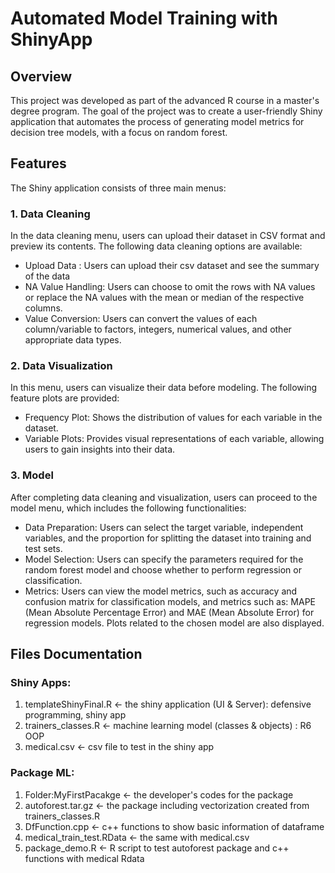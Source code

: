 # Automated Model Training with ShinyApp
## Overview
This project was developed as part of the advanced R course in a master's degree program. The goal of the project was to create a user-friendly Shiny application that automates the process of generating model metrics for decision tree models, with a focus on random forest.

## Features
The Shiny application consists of three main menus:

### 1. Data Cleaning
In the data cleaning menu, users can upload their dataset in CSV format and preview its contents. The following data cleaning options are available:
* Upload Data : Users can upload their csv dataset and see the summary of the data
* NA Value Handling: Users can choose to omit the rows with NA values or replace the NA values with the mean or median of the respective columns.
* Value Conversion: Users can convert the values of each column/variable to factors, integers, numerical values, and other appropriate data types.

### 2. Data Visualization
In this menu, users can visualize their data before modeling. The following feature plots are provided:
* Frequency Plot: Shows the distribution of values for each variable in the dataset.
* Variable Plots: Provides visual representations of each variable, allowing users to gain insights into their data.

### 3. Model
After completing data cleaning and visualization, users can proceed to the model menu, which includes the following functionalities:
* Data Preparation: Users can select the target variable, independent variables, and the proportion for splitting the dataset into training and test sets.
* Model Selection: Users can specify the parameters required for the random forest model and choose whether to perform regression or classification.
* Metrics: Users can view the model metrics, such as accuracy and confusion matrix for classification models, and metrics such as: MAPE (Mean Absolute Percentage Error) and MAE (Mean Absolute Error) for regression models. Plots related to the chosen model are also displayed.

## Files Documentation
### Shiny Apps:
1. templateShinyFinal.R <- the shiny application (UI & Server): defensive programming, shiny 
app
2. trainers_classes.R <- machine learning model (classes & objects) : R6 OOP
3. medical.csv <- csv file to test in the shiny app

### Package ML:
1. Folder:MyFirstPacakge <- the developer's codes for the package
2. autoforest.tar.gz <- the package including vectorization created from trainers_classes.R
3. DfFunction.cpp <- c++ functions to show basic information of dataframe
4. medical_train_test.RData <- the same with medical.csv
5. package_demo.R <- R script to test autoforest package and c++ functions with medical Rdata

